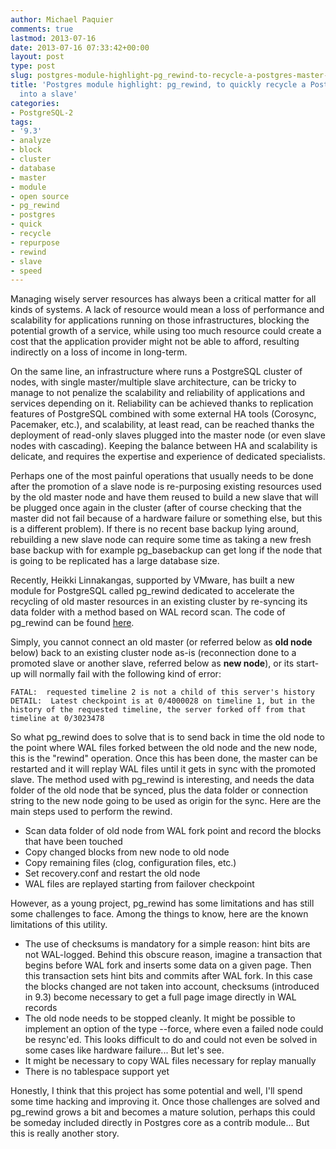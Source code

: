 ```yaml
---
author: Michael Paquier
comments: true
lastmod: 2013-07-16
date: 2013-07-16 07:33:42+00:00
layout: post
type: post
slug: postgres-module-highlight-pg_rewind-to-recycle-a-postgres-master-into-a-slave
title: 'Postgres module highlight: pg_rewind, to quickly recycle a Postgres master
  into a slave'
categories:
- PostgreSQL-2
tags:
- '9.3'
- analyze
- block
- cluster
- database
- master
- module
- open source
- pg_rewind
- postgres
- quick
- recycle
- repurpose
- rewind
- slave
- speed
---
```


Managing wisely server resources has always been a critical matter for all kinds of systems. A lack of resource would mean a loss of performance and scalability for applications running on those infrastructures, blocking the potential growth of a service, while using too much resource could create a cost that the application provider might not be able to afford, resulting indirectly on a loss of income in long-term.

On the same line, an infrastructure where runs a PostgreSQL cluster of nodes, with single master/multiple slave architecture, can be tricky to manage to not penalize the scalability and reliability of applications and services depending on it. Reliability can be achieved thanks to replication features of PostgreSQL combined with some external HA tools (Corosync, Pacemaker, etc.), and scalability, at least read, can be reached thanks the deployment of read-only slaves plugged into the master node (or even slave nodes with cascading). Keeping the balance between HA and scalability is delicate, and requires the expertise and experience of dedicated specialists.

Perhaps one of the most painful operations that usually needs to be done after the promotion of a slave node is re-purposing existing resources used by the old master node and have them reused to build a new slave that will be plugged once again in the cluster (after of course checking that the master did not fail because of a hardware failure or something else, but this is a different problem). If there is no recent base backup lying around, rebuilding a new slave node can require some time as taking a new fresh base backup with for example pg\_basebackup can get long if the node that is going to be replicated has a large database size.

Recently, Heikki Linnakangas, supported by VMware, has built a new module for PostgreSQL called pg\_rewind dedicated to accelerate the recycling of old master resources in an existing cluster by re-syncing its data folder with a method based on WAL record scan. The code of pg\_rewind can be found [here](https://github.com/vmware/pg_rewind).

Simply, you cannot connect an old master (or referred below as **old node** below) back to an existing cluster node as-is (reconnection done to a promoted slave or another slave, referred below as **new node**), or its start-up will normally fail with the following kind of error:

    FATAL:  requested timeline 2 is not a child of this server's history
    DETAIL:  Latest checkpoint is at 0/4000028 on timeline 1, but in the history of the requested timeline, the server forked off from that timeline at 0/3023478

So what pg\_rewind does to solve that is to send back in time the old node to the point where WAL files forked between the old node and the new node, this is the "rewind" operation. Once this has been done, the master can be restarted and it will replay WAL files until it gets in sync with the promoted slave. The method used with pg\_rewind is interesting, and needs the data folder of the old node that be synced, plus the data folder or connection string to the new node going to be used as origin for the sync. Here are the main steps used to perform the rewind.

  * Scan data folder of old node from WAL fork point and record the blocks that have been touched
  * Copy changed blocks from new node to old node
  * Copy remaining files (clog, configuration files, etc.)
  * Set recovery.conf and restart the old node
  * WAL files are replayed starting from failover checkpoint

However, as a young project, pg\_rewind has some limitations and has still some challenges to face. Among the things to know, here are the known limitations of this utility.

  * The use of checksums is mandatory for a simple reason: hint bits are not WAL-logged. Behind this obscure reason, imagine a transaction that begins before WAL fork and inserts some data on a given page. Then this transaction sets hint bits and commits after WAL fork. In this case the blocks changed are not taken into account, checksums (introduced in 9.3) become necessary to get a full page image directly in WAL records
  * The old node needs to be stopped cleanly. It might be possible to implement an option of the type --force, where even a failed node could be resync'ed. This looks difficult to do and could not even be solved in some cases like hardware failure... But let's see.
  * It might be necessary to copy WAL files necessary for replay manually
  * There is no tablespace support yet

Honestly, I think that this project has some potential and well, I'll spend some time hacking and improving it. Once those challenges are solved and pg\_rewind grows a bit and becomes a mature solution, perhaps this could be someday included directly in Postgres core as a contrib module... But this is really another story.
